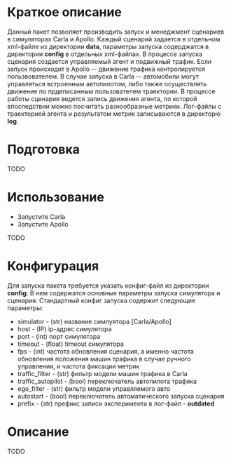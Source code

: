 # Краткое описание

Данный пакет позволяет производить запуск и менеджмент сценариев в симуляторах Carla и Apollo. Каждый сценарий задается в отдельном xml-файле из директории **data**, параметры запуска содерджатся в директории **config** в отдельных xml-файлах. В процессе запуска сценария создается управляемый агент и подвижный трафик. Если запуск происходит в Apollo -- движение трафика контролируется пользвователем. В случае запуска в Carla -- автомобили могут управляться встроенным автопилотом, либо также осуществлять движение по прдеписанным пользователем траектории. В процессе работы сценария ведется запись движения агента, по которой впоследствии можно посчитать разнообразные метрики. Лог-файлы с траекторией агента и результатом метрик записываются в директорю **log**.

# Подготовка

TODO

# Использование

- Запустите Carla
- Запустите Apollo

TODO

# Конфигурация

Для запуска пакета требуется указать конфиг-файл из директории **config**. В нем содержатся основные параметры запуска симулятора и сценария. Стандартный конфиг запуска содержит следующие параметры:

- simulator - (str) название симлуятора [Carla/Apollo]
- host - (IP) ip-адрес симулятора
- port - (int) порт симулятора
- timeout - (float) timeout симулятора
- fps - (int) частота обновления сценария, а именно частота обновления положения машин трафика в случае ручного управления, и частота фиксации метрик
- traffic_filter - (str) фильтр модели машин трафика в Carla
- traffic_autopilot - (bool) переключатель автопилота трафика
- ego_filter - (str) фильтр модели управляемого авто
- autostart - (bool) переключатель автоматического запуска сценария 
- prefix - (str) префикс записи эксперимента в лог-файл - **outdated**

# Описание

TODO
